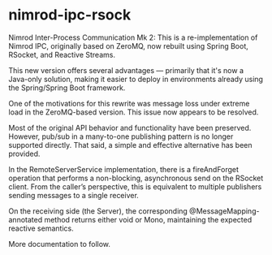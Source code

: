 # nimrod-ipc-rsock
Nimrod Inter-Process Communication Mk 2:
This is a re-implementation of Nimrod IPC, originally based on ZeroMQ, now rebuilt using Spring Boot, RSocket, and Reactive Streams.

This new version offers several advantages — primarily that it's now a Java-only solution, making it easier to deploy in environments already using the Spring/Spring Boot framework.

One of the motivations for this rewrite was message loss under extreme load in the ZeroMQ-based version. This issue now appears to be resolved.

Most of the original API behavior and functionality have been preserved. However, pub/sub in a many-to-one publishing pattern is no longer supported directly. That said, a simple and effective alternative has been provided.

In the RemoteServerService implementation, there is a fireAndForget operation that performs a non-blocking, asynchronous send on the RSocket client. From the caller’s perspective, this is equivalent to multiple publishers sending messages to a single receiver.

On the receiving side (the Server), the corresponding @MessageMapping-annotated method returns either void or Mono<Void>, maintaining the expected reactive semantics.

More documentation to follow.
